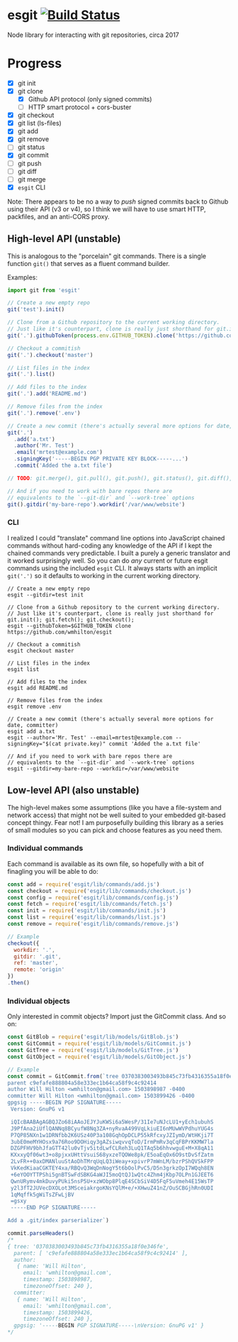 # esgit [![Build Status](https://travis-ci.org/wmhilton/esgit.svg?branch=master)](https://travis-ci.org/wmhilton/esgit)
Node library for interacting with git repositories, circa 2017

# Progress
- [x] git init
- [x] git clone
  - [x] Github API protocol (only signed commits)
  - [ ] HTTP smart protocol + cors-buster
- [x] git checkout
- [x] git list (ls-files)
- [x] git add
- [x] git remove
- [ ] git status
- [x] git commit
- [ ] git push
- [ ] git diff
- [ ] git merge
- [x] `esgit` CLI

Note: There appears to be no a way to *push* signed commits back to Github using their API (v3 or v4), so I think we will have to use smart HTTP, packfiles, and an anti-CORS proxy.

## High-level API (unstable)

This is analogous to the "porcelain" git commands. There is a single function `git()` that serves as a fluent command builder.

Examples:

```js
import git from 'esgit'

// Create a new empty repo
git('test').init()

// Clone from a Github repository to the current working directory.
// Just like it's counterpart, clone is really just shorthand for git.init(); git.fetch(); git.checkout();
git('.').githubToken(process.env.GITHUB_TOKEN).clone('https://github.com/wmhilton/esgit')

// Checkout a commitish
git('.').checkout('master')

// List files in the index
git('.').list()

// Add files to the index
git('.').add('README.md')

// Remove files from the index
git('.').remove('.env')

// Create a new commit (there's actually several more options for date, committer)
git('.')
  .add('a.txt')
  .author('Mr. Test')
  .email('mrtest@example.com')
  .signingKey('-----BEGIN PGP PRIVATE KEY BLOCK-----...')
  .commit('Added the a.txt file')

// TODO: git.merge(), git.pull(), git.push(), git.status(), git.diff(), git.tag(), git.branch(), etc

// And if you need to work with bare repos there are
// equivalents to the `--git-dir` and `--work-tree` options
git().gitdir('my-bare-repo').workdir('/var/www/website')
```

### CLI

I realized I could "translate" command line options into JavaScript chained commands
without hard-coding any knowledge of the API if I kept the chained commands very predictable.
I built a purely a generic translator and it worked surprisingly well.
So you can do *any* current or future esgit commands using the included `esgit` CLI.
It always starts with an implicit `git('.')` so it defaults to working in the
current working directory.

```
// Create a new empty repo
esgit --gitdir=test init

// Clone from a Github repository to the current working directory.
// Just like it's counterpart, clone is really just shorthand for git.init(); git.fetch(); git.checkout();
esgit --githubToken=$GITHUB_TOKEN clone https://github.com/wmhilton/esgit

// Checkout a commitish
esgit checkout master

// List files in the index
esgit list

// Add files to the index
esgit add README.md

// Remove files from the index
esgit remove .env

// Create a new commit (there's actually several more options for date, committer)
esgit add a.txt
esgit --author='Mr. Test' --email=mrtest@example.com --signingKey="$(cat private.key)" commit 'Added the a.txt file'

// And if you need to work with bare repos there are
// equivalents to the `--git-dir` and `--work-tree` options
esgit --gitdir=my-bare-repo --workdir=/var/www/website
```

## Low-level API (also unstable)

The high-level makes some assumptions (like you have a file-system and network access) that might not be well suited
to your embedded git-based concept thingy. Fear not! I am
purposefully building this library as a series of small modules
so you can pick and choose features as you need them.

### Individual commands

Each command is available as its own file, so hopefully with
a bit of finagling you will be able to do:

```js
const add = require('esgit/lib/commands/add.js')
const checkout = require('esgit/lib/commands/checkout.js')
const config = require('esgit/lib/commands/config.js')
const fetch = require('esgit/lib/commands/fetch.js')
const init = require('esgit/lib/commands/init.js')
const list = require('esgit/lib/commands/list.js')
const remove = require('esgit/lib/commands/remove.js')

// Example
checkout({
  workdir: '.',
  gitdir: '.git',
  ref: 'master',
  remote: 'origin'
})
.then()

```

### Individual objects

Only interested in commit objects? Import just the GitCommit class. And so on:

```js
const GitBlob = require('esgit/lib/models/GitBlob.js')
const GitCommit = require('esgit/lib/models/GitCommit.js')
const GitTree = require('esgit/lib/models/GitTree.js')
const GitObject = require('esgit/lib/models/GitObject.js')

// Example
const commit = GitCommit.from(`tree 0370383003493b845c73fb4316355a18f0e346fe
parent c9efafe888804a58e333ec1b64ca58f9c4c92414
author Will Hilton <wmhilton@gmail.com> 1503898987 -0400
committer Will Hilton <wmhilton@gmail.com> 1503899426 -0400
gpgsig -----BEGIN PGP SIGNATURE-----
 Version: GnuPG v1

 iQIcBAABAgAGBQJZo68iAAoJEJYJuKWSi6a5WesP/31Ie7uNJcLU1+yEch1ubuhS
 J9PfAna2iUflQANNq8BCyufW8Nq3ZA+nyRvaA499VqLkiuEI6nMUwWVPdhuYUG4s
 P7QP85NXn1w1DRNfbb2K6USz40P3a108GqhOpDCLP55kRfcxyJZIymD/WtHKji7T
 3ubE0meMYHOsx9a76Roo9DOHiqy3gAZsiwqvvqToD/IrmPmRv3qCqFBPrKKMW7la
 DZGPFHV9bhJfaGTT42lu0vTjv5itdLwfCLReh3LuQ1TAq5b6hhvwguE+M+X8qA11
 KXxxyQf06wt3+o8pjxxUHttVsuiS68yxzeTQOWe8pk/E5oaEqOx6O9stDvSfZatm
 2LvFR++0axDMANluuStAoDhTMrqUqLQ3iWeay+xpivrP7mWnLM/bzrPShQVSkFPP
 VkKedKiaaCGKTEY4xa/RBQvQ3WqDnNogY5t6bOolPvC5/D5n3grkzOpI7WQqh8EN
 +6eYOOYTTPShi5gnBTSwFdSBKG4aWJI5moQtQJ1wQtc4Zhm4jKbp7OLPn1GJEET6
 QwnURymv4mkDuvyPUki5nsP5U+xzWObp8PlqE4SCbSiV4D5FqF5uVmeh4E15WsTP
 y2l3fT2JUVecDXOLot3MSceiakrgoKNsYQlM+e/+XHwuZ41nZ/OuSCBGjhRn0UDI
 1qMqffk5gWiTsZFwLjBV
 =gsxy
 -----END PGP SIGNATURE-----

Add a .git/index parserializer`)

commit.parseHeaders()
/*
{ tree: '0370383003493b845c73fb4316355a18f0e346fe',
  parent: [ 'c9efafe888804a58e333ec1b64ca58f9c4c92414' ],
  author:
   { name: 'Will Hilton',
     email: 'wmhilton@gmail.com',
     timestamp: 1503898987,
     timezoneOffset: 240 },
  committer:
   { name: 'Will Hilton',
     email: 'wmhilton@gmail.com',
     timestamp: 1503899426,
     timezoneOffset: 240 },
  gpgsig: '-----BEGIN PGP SIGNATURE-----\nVersion: GnuPG v1' }
*/
```

